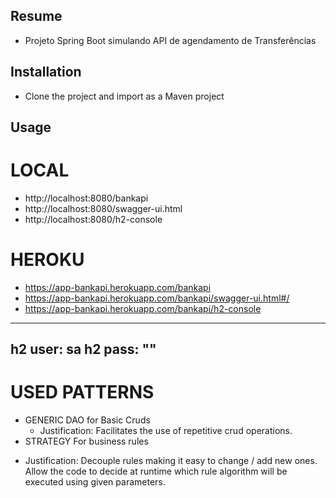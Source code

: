 ## Resume
* Projeto Spring Boot simulando API de agendamento de Transferências

## Installation
* Clone the project and import as a Maven project

## Usage

# LOCAL
  * http://localhost:8080/bankapi
  * http://localhost:8080/swagger-ui.html
  * http://localhost:8080/h2-console

# HEROKU
  * https://app-bankapi.herokuapp.com/bankapi
  * https://app-bankapi.herokuapp.com/bankapi/swagger-ui.html#/
  * https://app-bankapi.herokuapp.com/bankapi/h2-console

-------------------------------------------------------------
  h2 user: sa
  h2 pass: ""  
----------------------------------------------------------

# USED PATTERNS
  * GENERIC DAO for Basic Cruds
    - Justification: Facilitates the use of repetitive crud operations.
  * STRATEGY For business rules 
  - Justification: Decouple rules making it easy to change / add new ones. Allow the code to decide at runtime which rule algorithm will be executed using given             parameters.
  
